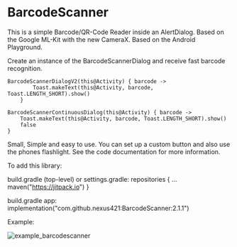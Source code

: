 # BarcodeScanner

This is a simple Barcode/QR-Code Reader inside an AlertDialog. Based on the Google ML-Kit with the new CameraX. Based on the Android Playground.

Create an instance of the BarcodeScannerDialog and receive fast barcode recognition.

    BarcodeScannerDialogV2(this@Activity) { barcode ->
            Toast.makeText(this@Activity, barcode, Toast.LENGTH_SHORT).show()
        }

    BarcodeScannerContinuousDialog(this@Activity) { barcode ->
        Toast.makeText(this@Activity, barcode, Toast.LENGTH_SHORT).show()
        false
    }

Small, Simple and easy to use. You can set up a custom button and also use the phones flashlight.
See the code documentation for more information.

To add this library:

build.gradle (top-level) or settings.gradle:
repositories {
...
maven("https://jitpack.io")
}

build.gradle app:
implementation("com.github.nexus421:BarcodeScanner:2.1.1")

Example:

![example_barcodescanner](https://github.com/nexus421/BarcodeScanner/assets/24206344/6bf903e4-7383-45e0-bf70-0f4e49882eaf)
